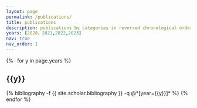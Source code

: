 ```yaml
---
layout: page
permalink: /publications/
title: publications
description: publications by categories in reversed chronological order. generated by jekyll-scholar.
years: [2020，2021,2022,2023]
nav: true
nav_order: 1
---
```

<!-- _pages/publications.md -->
<div class="publications">

{%- for y in page.years %}
  <h2 class="year">{{y}}</h2>
  {% bibliography -f {{ site.scholar.bibliography }} -q @*[year={{y}}]* %}
{% endfor %}

</div>
